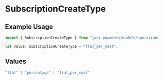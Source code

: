 # SubscriptionCreateType

## Example Usage

```typescript
import { SubscriptionCreateType } from "jani-payments/models/operations";

let value: SubscriptionCreateType = "flat_per_seat";
```

## Values

```typescript
"flat" | "percentage" | "flat_per_seat"
```